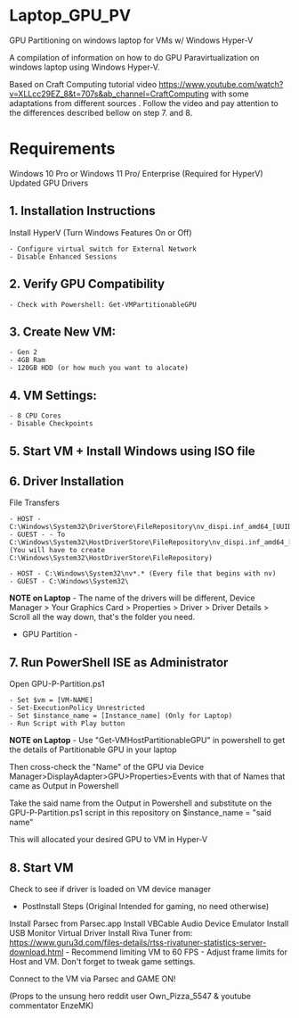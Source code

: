 # Laptop_GPU_PV

GPU Partitioning on windows laptop for VMs w/ Windows Hyper-V 

A compilation of information on how to do GPU Paravirtualization on windows laptop using Windows Hyper-V.

Based on Craft Computing tutorial video https://www.youtube.com/watch?v=XLLcc29EZ_8&t=707s&ab_channel=CraftComputing with some adaptations from different sources . Follow the video and pay attention to the differences described bellow on step 7. and 8. 


# Requirements 

Windows 10 Pro or Windows 11 Pro/ Enterprise (Required for HyperV) 
Updated GPU Drivers


## 1. Installation Instructions 

Install HyperV (Turn Windows Features On or Off)
	
 	- Configure virtual switch for External Network
	- Disable Enhanced Sessions
	
## 2. Verify GPU Compatibility
	
 	- Check with Powershell: Get-VMPartitionableGPU

## 3. Create New VM:
	
 	- Gen 2
	- 4GB Ram 
	- 120GB HDD (or how much you want to alocate)

## 4. VM Settings:
	
 	- 8 CPU Cores 
	- Disable Checkpoints

## 5. Start VM + Install Windows using ISO file

## 6. Driver Installation 

File Transfers
	
	- HOST - C:\Windows\System32\DriverStore\FileRepository\nv_dispi.inf_amd64_[UUID]
	- GUEST - - To C:\Windows\System32\HostDriverStore\FileRepository\nv_dispi.inf_amd64_[UUID] (You will have to create C:\Windows\System32\HostDriverStore\FileRepository)
 
	- HOST - C:\Windows\System32\nv*.* (Every file that begins with nv)
	- GUEST - C:\Windows\System32\

**NOTE on Laptop**  - The name of the drivers will be different, Device Manager > Your Graphics Card > Properties > Driver > Driver Details > Scroll all the way down, that's the folder you need.


- GPU Partition -

## 7. Run PowerShell ISE as Administrator

Open GPU-P-Partition.ps1
	
 	- Set $vm = [VM-NAME]
 	- Set-ExecutionPolicy Unrestricted
 	- Set $instance_name = [Instance_name] (Only for Laptop)
	- Run Script with Play button

**NOTE on Laptop**  - Use "Get-VMHostPartitionableGPU" in powershell to get the details of Partitionable GPU in your laptop

Then cross-check the "Name" of the GPU via Device Manager>DisplayAdapter>GPU>Properties>Events with that of Names that came as Output in Powershell

Take the said name from the Output in Powershell and substitute on the GPU-P-Partition.ps1 script in this repository on $instance_name = "said name"

This will allocated your desired GPU to VM in Hyper-V


## 8. Start VM

Check to see if driver is loaded on VM device manager 


- PostInstall Steps  (Original Intended for gaming, no need otherwise)

Install Parsec from Parsec.app
Install VBCable Audio Device Emulator
Install USB Monitor Virtual Driver
Install Riva Tuner from: https://www.guru3d.com/files-details/rtss-rivatuner-statistics-server-download.html
    - Recommend limiting VM to 60 FPS
    - Adjust frame limits for Host and VM. Don't forget to tweak game settings.

Connect to the VM via Parsec and GAME ON!





(Props to the unsung hero reddit user Own_Pizza_5547 & youtube commentator EnzeMK)


